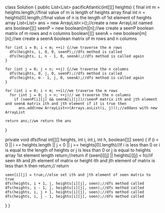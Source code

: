 class Solution {
  public List<List<Integer>> pacificAtlantic(int[][] heights) {
    final int m = heights.length;//final value of m is length of heights array
    final int n = heights[0].length;//final value of n is the length of 1st element of heights array 
    List<List<Integer>> ans = new ArrayList<>();//create a new ArrayList named ans
    boolean[][] seenP = new boolean[m][n];//we create a seenP boolean matrix of m rows and n columns
    boolean[][] seenA = new boolean[m][n];//we create a seenA boolean matrix of m rows and n columns

    for (int i = 0; i < m; ++i) {//we traverse the m rows 
      dfs(heights, i, 0, 0, seenP);//dfs method is called
      dfs(heights, i, n - 1, 0, seenA);//dfs method is called again
    }

    for (int j = 0; j < n; ++j) {//we traverse the n columns
      dfs(heights, 0, j, 0, seenP);//dfs method is called
      dfs(heights, m - 1, j, 0, seenA);//dfs method is called again
    }

    for (int i = 0; i < m; ++i)//we traverse the m rows
      for (int j = 0; j < n; ++j)// we traverse the n columns
        if (seenP[i][j] && seenA[i][j])//seenP matrix ith and jth element and seenA matrix ith and jth element if it is true then
          ans.add(new ArrayList<>(Arrays.asList(i, j)));//addans with new ArrayList

    return ans;//we return the ans
  }

  private void dfs(final int[][] heights, int i, int j, int h, boolean[][] seen) {
    if (i < 0 || i == heights.length || j < 0 || j == heights[0].length)//if i is less than 0 or i is equal to the length of heights or j is less than 0 or j is equal to heights array 1st element length
      return;//return 
    if (seen[i][j] || heights[i][j] < h)//if seen ith and jth element of matrix or  height ith and jth element of matrix is less than h then
      return;// return

    seen[i][j] = true;//else set ith and jth element of seen matrix to true
    dfs(heights, i + 1, j, heights[i][j], seen);//dfs method called
    dfs(heights, i - 1, j, heights[i][j], seen);//dfs method called
    dfs(heights, i, j + 1, heights[i][j], seen);//dfs method called
    dfs(heights, i, j - 1, heights[i][j], seen);//dfs method called
  }
}